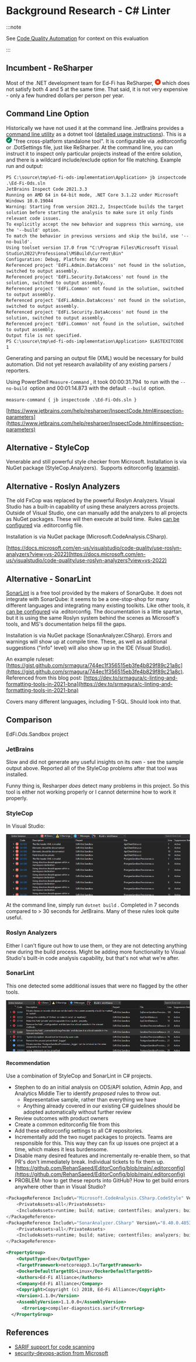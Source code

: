 # Background Research - C# Linter

:::note

See [Code Quality Automation](./README.md) for context on this evaluation

:::

## Incumbent - ReSharper

Most of the .NET development team for Ed-Fi has ReSharper,
![(error)](../../../static/img/continuous-integration/error.png) which does not satisfy
both 4 and 5 at the same time. That said, it is not very expensive - only a few
hundred dollars per person per year.

## Command Line Option

Historically we have not used it at the command line. JetBrains provides a
[command line
utility](https://www.jetbrains.com/help/resharper/ReSharper_Command_Line_Tools.html)
as a dotnet tool ([detailed usage
instructions](https://www.jetbrains.com/help/resharper/InspectCode.html#usage-scenarios)).
This is a ![(tick)](../../../static/img/continuous-integration/check.png) "free
cross-platform standalone tool". It is configurable via .editorconfig or
.DotSettings file, just like ReSharper. At the command line, you can instruct it
to inspect only particular projects instead of the entire solution, and there is
a wildcard include/exclude option for file matching. Example run and output:

```shell
PS C:\source\tmp\ed-fi-ods-implementation\Application> jb inspectcode .\Ed-Fi-Ods.sln
JetBrains Inspect Code 2021.3.3
Running on AMD 64 in 64-bit mode, .NET Core 3.1.22 under Microsoft Windows 10.0.19044
Warning: Starting from version 2021.2, InspectCode builds the target solution before starting the analysis to make sure it only finds relevant code issues.
To explicitly accept the new behavior and suppress this warning, use the '--build' option.
To match the behavior in previous versions and skip the build, use '--no-build'.
Using toolset version 17.0 from "C:\Program Files\Microsoft Visual Studio\2022\Professional\MSBuild\Current\Bin"
Configuration: Debug, Platform: Any CPU
Referenced project 'EdFi.Admin.DataAccess' not found in the solution, switched to output assembly.
Referenced project 'EdFi.Security.DataAccess' not found in the solution, switched to output assembly.
Referenced project 'EdFi.Common' not found in the solution, switched to output assembly.
Referenced project 'EdFi.Admin.DataAccess' not found in the solution, switched to output assembly.
Referenced project 'EdFi.Security.DataAccess' not found in the solution, switched to output assembly.
Referenced project 'EdFi.Common' not found in the solution, switched to output assembly.
Output file is not specified.
PS C:\source\tmp\ed-fi-ods-implementation\Application> $LASTEXITCODE
1
```

Generating and parsing an output file (XML) would be necessary for build
automation. Did not yet research availability of any existing parsers /
reporters.

Using PowerShell `Measure-Command` , it took 00:00:31.794  to run with the
`--no-build`  option and 00:01:14.873 with the default `--build`  option.

`measure-command { jb inspectcode .\Ed-Fi-Ods.sln }`

[https://www.jetbrains.com/help/resharper/InspectCode.html#inspection-parameters](https://www.jetbrains.com/help/resharper/InspectCode.html#inspection-parameters)

## Alternative - StyleCop

Venerable and still powerful style checker from Microsoft. Installation is via
NuGet package (StyleCop.Analyzers).  Supports editorconfig
([example](https://github.com/DotNetAnalyzers/StyleCopAnalyzers/blob/master/.editorconfig)).

## Alternative - Roslyn Analyzers

The old FxCop was replaced by the powerful Roslyn Analyzers. Visual Studio has a
built-in capability of using these analyzers across projects. Outside of Visual
Studio, one can manually add the analyzers to all projects as NuGet packages.
These will then execute at build time.  Rules [can be
configured](https://docs.microsoft.com/en-us/visualstudio/code-quality/in-source-suppression-overview?view=vs-2022)
via .editorconfig file.

Installation is via NuGet package (Microsoft.CodeAnalysis.CSharp).

[https://docs.microsoft.com/en-us/visualstudio/code-quality/use-roslyn-analyzers?view=vs-2022](https://docs.microsoft.com/en-us/visualstudio/code-quality/use-roslyn-analyzers?view=vs-2022)

## Alternative - SonarLint

[SonarLint](https://www.sonarlint.org/) is a free tool provided by the makers of
SonarQube. It does not integrate with SonarQube: it seems to be a one-stop-shop
for many different languages and integrating many existing toolkits. Like other
tools, it [can be
configured](https://community.sonarsource.com/t/using-editorconfig-instead-of-ruleconfig/44299)
via .editorconfig. The documentation is a little spartan, but it is using the
same Roslyn system behind the scenes as Microsoft's tools, and MS's
documentation helps fill the gaps.

Installation is via NuGet package (SonarAnalyzer.CSharp). Errors and warnings
will show up at compile time. These, as well as additional suggestions ("info"
level) will also show up in the IDE (Visual Studio).

An example ruleset:
[https://gist.github.com/srmagura/744ec1f356515eb3fe4b829f89c21a8c](https://gist.github.com/srmagura/744ec1f356515eb3fe4b829f89c21a8c).
Referenced from this blog
post: [https://dev.to/srmagura/c-linting-and-formatting-tools-in-2021-bna](https://dev.to/srmagura/c-linting-and-formatting-tools-in-2021-bna)

Covers many different languages, including T-SQL. Should look into that.

## Comparison

EdFi.Ods.Sandbox project

### JetBrains

Slow and did not generate any useful insights on its own - see the sample output
above. Reported all of the StyleCop problems after that tool was installed.

Funny thing is, Resharper *does* detect many problems in this project. So this
tool is either not working properly or I cannot determine how to work it
properly.

### StyleCop

In Visual Studio:

![StyleCop](../../../static/img/continuous-integration/StyleCop.png)

At the command line, simply run `dotnet build` . Completed in 7 seconds compared
to > 30 seconds for JetBrains. Many of these rules look quite useful.

### Roslyn Analyzers

Either I can't figure out how to use them, or they are not detecting anything
new during the build process. Might be adding more functionality to Visual
Studio's built-in code analysis capability, but that's not what we're after.

### SonarLint

This one detected some additional issues that were no flagged by the other
tools.

![SonarLint](../../../static/img/continuous-integration/SonarLint.png)

#### Recommendation

Use a combination of StyleCop and SonarLint in C# projects.

- Stephen to do an initial analysis on ODS/API solution, Admin App, and
  Analytics Middle Tier to identify _proposed_ rules to throw out.
  - Representative sample, rather than everything we have
  - Anything already covered in our existing C# guidelines should be adopted
    automatically without further review
- Review outcomes with product owners
- Create a common editorconfig file from this
- Add these editorconfig settings to all C# repositories.
- Incrementally add the two nuget packages to projects. Teams are responsible
  for this. This way they can fix up issues one project at a time, which makes
  it less burdensome.
- Disable many desired features and incrementally re-enable them, so that PR's
  don't immediately break. Individual tickets to fix them up.
- [https://github.com/RehanSaeed/EditorConfig/blob/main/.editorconfig](https://github.com/RehanSaeed/EditorConfig/blob/main/.editorconfig)
- PROBLEM: how to get these reports into GitHub? How to get build errors
  anywhere other than in Visual Studio?

```csharp
<PackageReference Include\="Microsoft.CodeAnalysis.CSharp.CodeStyle" Version\="4.2.0">
    <PrivateAssets>all</PrivateAssets>
    <IncludeAssets>runtime; build; native; contentfiles; analyzers; buildtransitive</IncludeAssets>
</PackageReference>
<PackageReference Include\="SonarAnalyzer.CSharp" Version\="8.40.0.48530">
    <PrivateAssets>all</PrivateAssets>
    <IncludeAssets>runtime; build; native; contentfiles; analyzers; buildtransitive</IncludeAssets>
</PackageReference>
```

```xml
<PropertyGroup>
    <OutputType>Exe</OutputType>
    <TargetFramework>netcoreapp3.1</TargetFramework>
    <DockerDefaultTargetOS>Linux</DockerDefaultTargetOS>
    <Authors>Ed-Fi Alliance</Authors>
    <Company>Ed-Fi Alliance</Company>
    <Copyright>Copyright (c) 2018, Ed-Fi Alliance</Copyright>
    <Version>1.1.0</Version>
    <AssemblyVersion>1.1.0.0</AssemblyVersion>
      <ErrorLog>compiler-diagnostics.sarif</ErrorLog>
  </PropertyGroup>
```

## References

- [SARIF support for code scanning](https://docs.github.com/en/code-security/code-scanning/integrating-with-code-scanning/sarif-support-for-code-scanning)
- [security-devops-action from Microsoft](https://github.com/marketplace/actions/security-devops-action)
